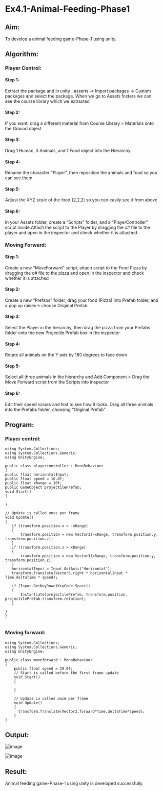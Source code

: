 # Ex4.1-Animal-Feeding-Phase1
## Aim:
To develop a animal feeding game-Phase-1 using unity.

## Algorithm:
### Player Control:
#### Step 1: 
Extract the package and in unity , asserts -> Import packages -> Custom packages and select the package. When we go to Assets folders we can see the course library which we extracted

#### Step 2: 
If you want, drag a different material from Course Library > Materials onto the Ground object

#### Step 3: 
Drag 1 Human, 3 Animals, and 1 Food object into the Hierarchy

#### Step 4: 
Rename the character “Player”, then reposition the animals and food so you can see them

#### Step 5: 
Adjust the XYZ scale of the food (2,2,2) so you can easily see it from above

#### Step 6: 
In your Assets folder, create a “Scripts” folder, and a “PlayerController” script inside.Attach the script to the Player by dragging the c# file to the player and open in the inspector and check whether it is attached.

### Moving Forward:
#### Step 1: 
Create a new “MoveForward” script, attach script to the Food Pizza by dragging the c# file to the pizza and open in the inspector and check whether it is attached

#### Step 2: 
Create a new “Prefabs” folder, drag your food (Pizza) into Prefab folder, and a pop up raises-> choose Original Prefab

#### Step 3: 
Select the Player in the hierarchy, then drag the pizza from your Prefabs folder onto the new Projectile Prefab box in the inspector

#### Step 4: 
Rotate all animals on the Y axis by 180 degrees to face down

#### Step 5: 
Select all three animals in the hierarchy and Add Component > Drag the Move Forward script from the Scripts into inspector

#### Step 6: 
Edit their speed values and test to see how it looks. Drag all three animals into the Prefabs folder, choosing “Original Prefab”

## Program:
 
 ### Player control:
 ```
using System.Collections;
using System.Collections.Generic;
using UnityEngine;

public class playercontroller : MonoBehaviour
{ 
public float horizontalInput;
public float speed = 10.0f;
public float xRange = 10f;
public GameObject projectilePrefab;
void Start()
{

}

// Update is called once per frame
void Update()
{
    if (transform.position.x < -xRange)
    {
        transform.position = new Vector3(-xRange, transform.position.y, transform.position.z);
    }
    if (transform.position.x > xRange)
    {
        transform.position = new Vector3(xRange, transform.position.y, transform.position.z);
    }
    horizontalInput = Input.GetAxis("Horizontal");
    transform.Translate(Vector3.right * horizontalInput * Time.deltaTime * speed);

    if (Input.GetKeyDown(KeyCode.Space))
    {
        Instantiate(projectilePrefab, transform.position, projectilePrefab.transform.rotation);
    }

}
}
        
```
### Moving forward:
```
using System.Collections;
using System.Collections.Generic;
using UnityEngine;

public class moveforward : MonoBehaviour
{
    public float speed = 20.0f;
    // Start is called before the first frame update
    void Start()
    {
        
    }

    // Update is called once per frame
    void Update()
    {
      transform.Translate(Vector3.forward*Time.deltaTime*speed); 
    }
}
```
## Output:
![image](https://github.com/user-attachments/assets/11e0506e-468c-492c-9a71-e7f20a108ccb)

![image](https://github.com/user-attachments/assets/a1739d36-74a2-4415-9d3f-90fa8b8af025)



## Result:
Animal feeding game-Phase-1 using unity is developed successfully.
